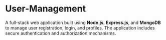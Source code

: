 # User-Management
 A full-stack web application built using **Node.js**, **Express.js**, and **MongoDB** to manage user registration, login, and profiles. The application includes secure authentication and authorization mechanisms.
